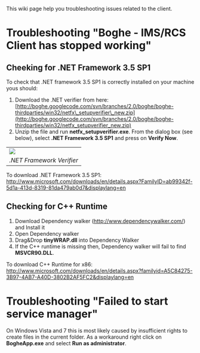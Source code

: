 

This wiki page help you troubleshooting issues related to the client.

# Troubleshooting "Boghe - IMS/RCS Client has stopped working" #

## Cheeking for .NET Framework 3.5 SP1 ##
To check that .NET framework 3.5 SP1 is correctly installed on your machine yous should:
  1. Download the .NET verifier from here: [http://boghe.googlecode.com/svn/branches/2.0/boghe/boghe-thirdparties/win32/netfx\_setupverifier\_new.zip](http://boghe.googlecode.com/svn/branches/2.0/boghe/boghe-thirdparties/win32/netfx_setupverifier_new.zip)
  1. Unzip the file and run **netfx\_setupverifier.exe**. From the dialog box (see below), select **.NET Framework 3.5 SP1** and press on **Verify Now**.

<table>
<tr>
<td><img src='http://boghe.googlecode.com/svn/branches/2.0/boghe/screenshots/netfx_setupverifier.png' /></td>
</tr>
<tr>
<td align='center'><i>.NET Framework Verifier</i></td>
</tr>
</table>

To download .NET Framework 3.5 SP1: http://www.microsoft.com/downloads/en/details.aspx?FamilyID=ab99342f-5d1a-413d-8319-81da479ab0d7&displaylang=en

## Checking for C++ Runtime ##
  1. Download Dependency walker (http://www.dependencywalker.com/) and Install it
  1. Open Dependency walker
  1. Drag&Drop **tinyWRAP.dll** into Dependency Walker
  1. If the C++ runtime is missing then, Dependency walker will fail to find **MSVCR90.DLL**.

To download C++ Runtime for x86: http://www.microsoft.com/downloads/en/details.aspx?familyid=A5C84275-3B97-4AB7-A40D-3802B2AF5FC2&displaylang=en


# Troubleshooting "Failed to start service manager" #

On Windows Vista and 7 this is most likely caused by insufficient rights to create files in the current folder. As a workaround right click on **BogheApp.exe** and select **Run as administrator**.